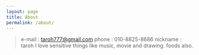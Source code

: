 ```yaml
---
layout: page
title: About
permalink: /about/
---
```


> e-mail : taroh777@gmail.com
> phone : 010-8825-8686
> nickname : taroh
> I love sensitive things like music, movie and drawing. foods also.
